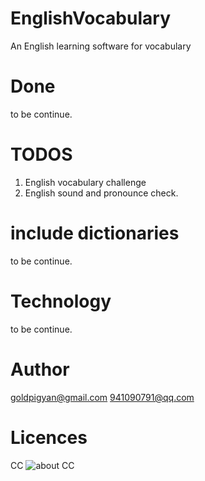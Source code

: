 # EnglishVocabulary
An English learning software for vocabulary

# Done
to be continue.

# TODOS
1. English vocabulary challenge 
2. English sound and pronounce check.

# include dictionaries
to be continue.

# Technology
to be continue.

# Author
goldpigyan@gmail.com
941090791@qq.com

# Licences
CC ![about CC](https://en.wikipedia.org/wiki/Creative_Commons_license)
